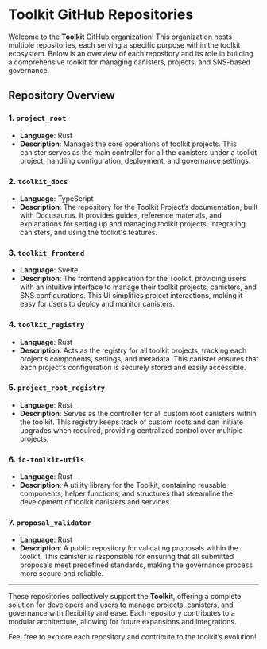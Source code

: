 # Toolkit GitHub Repositories

Welcome to the **Toolkit** GitHub organization! This organization hosts multiple repositories, each serving a specific purpose within the toolkit ecosystem. Below is an overview of each repository and its role in building a comprehensive toolkit for managing canisters, projects, and SNS-based governance.

## Repository Overview

### 1. `project_root`
- **Language**: Rust
- **Description**: Manages the core operations of toolkit projects. This canister serves as the main controller for all the canisters under a toolkit project, handling configuration, deployment, and governance settings.

### 2. `toolkit_docs`
- **Language**: TypeScript
- **Description**: The repository for the Toolkit Project’s documentation, built with Docusaurus. It provides guides, reference materials, and explanations for setting up and managing toolkit projects, integrating canisters, and using the toolkit's features.

### 3. `toolkit_frontend`
- **Language**: Svelte
- **Description**: The frontend application for the Toolkit, providing users with an intuitive interface to manage their toolkit projects, canisters, and SNS configurations. This UI simplifies project interactions, making it easy for users to deploy and monitor canisters.

### 4. `toolkit_registry`
- **Language**: Rust
- **Description**: Acts as the registry for all toolkit projects, tracking each project’s components, settings, and metadata. This canister ensures that each project’s configuration is securely stored and easily accessible.

### 5. `project_root_registry`
- **Language**: Rust
- **Description**: Serves as the controller for all custom root canisters within the toolkit. This registry keeps track of custom roots and can initiate upgrades when required, providing centralized control over multiple projects.

### 6. `ic-toolkit-utils`
- **Language**: Rust
- **Description**: A utility library for the Toolkit, containing reusable components, helper functions, and structures that streamline the development of toolkit canisters and services.

### 7. `proposal_validator`
- **Language**: Rust
- **Description**: A public repository for validating proposals within the toolkit. This canister is responsible for ensuring that all submitted proposals meet predefined standards, making the governance process more secure and reliable.

---

These repositories collectively support the **Toolkit**, offering a complete solution for developers and users to manage projects, canisters, and governance with flexibility and ease. Each repository contributes to a modular architecture, allowing for future expansions and integrations. 

Feel free to explore each repository and contribute to the toolkit’s evolution!
